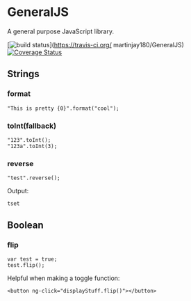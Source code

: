 # GeneralJS
A general purpose JavaScript library.

[![build status](https://secure.travis-ci.org/martinjay180/GeneralJS.png)](https://travis-ci.org/ martinjay180/GeneralJS)
[![Coverage Status](https://coveralls.io/repos/martinjay180/GeneralJS/badge.svg)](https://coveralls.io/github/martinjay180/GeneralJS?branch=master)

## Strings

### format

    "This is pretty {0}".format("cool");
    
### toInt(fallback)

    "123".toInt();
    "123a".toInt(3);
    
### reverse

    "test".reverse();
    
Output:

    tset
    
## Boolean

### flip

    var test = true;
    test.flip();

Helpful when making a toggle function:

    <button ng-click="displayStuff.flip()"></button>

